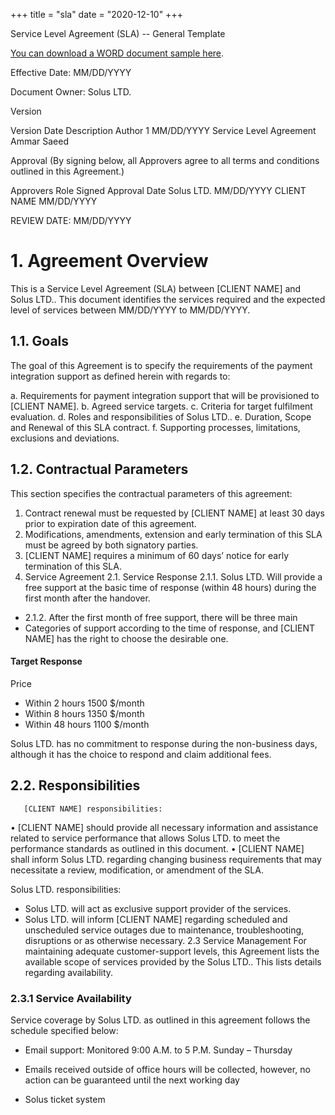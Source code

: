 +++
title = "sla"
date = "2020-12-10"
+++

Service Level Agreement (SLA) -- General Template

[You can download a WORD document sample here](/assets/sla.docx).


Effective Date: MM/DD/YYYY


Document Owner:	Solus LTD. 

Version

Version	Date	Description	Author
1	MM/DD/YYYY	Service Level Agreement	Ammar Saeed
			

Approval
(By signing below, all Approvers agree to all terms and conditions outlined in this Agreement.)

Approvers	Role	Signed	Approval Date
	Solus LTD.		MM/DD/YYYY
	CLIENT NAME 		MM/DD/YYYY


REVIEW DATE: MM/DD/YYYY 














# 1.	Agreement Overview
This is a Service Level Agreement (SLA) between [CLIENT NAME] and Solus LTD.. This document identifies the services required and the expected level of services between MM/DD/YYYY to MM/DD/YYYY. 

## 1.1.	Goals

The goal of this Agreement is to specify the requirements of the payment integration support as defined herein with regards to:  

a.	Requirements for payment integration support that will be provisioned to [CLIENT NAME].
b.	Agreed service targets. 
c.	Criteria for target fulfilment evaluation.
d.	Roles and responsibilities of Solus LTD..
e.	Duration, Scope and Renewal of this SLA contract.
f.	Supporting processes, limitations, exclusions and deviations.


## 1.2.	Contractual Parameters

This section specifies the contractual parameters of this agreement:
1. Contract renewal must be requested by [CLIENT NAME] at least 30 days prior to expiration date of this agreement.
2. Modifications, amendments, extension and early termination of this SLA must be agreed by both signatory parties.
3. [CLIENT NAME] requires a minimum of 60 days’ notice for early termination of this SLA. 
2.	Service Agreement 
2.1. Service Response
2.1.1. Solus LTD.  Will provide a free support at the basic time of response (within 48 hours) during the first month after the handover.
- 2.1.2. After the first month of free support, there will be three main             
- Categories of support according to the time of response, and [CLIENT NAME] has the right to choose the desirable one.


#### Target Response

Price

- Within 2 hours	1500 $/month
- Within 8 hours	1350 $/month
- Within 48 hours	1100 $/month

Solus LTD. has no commitment to response during the non-business days, although it has the choice to respond and claim additional fees.

## 2.2. Responsibilities 
       [CLIENT NAME] responsibilities:
•	[CLIENT NAME] should provide all necessary information and assistance related to service performance that allows Solus LTD. to meet the performance standards as outlined in this document.
•	[CLIENT NAME] shall inform Solus LTD. regarding changing business requirements that may necessitate a review, modification, or amendment of the SLA.

Solus LTD. responsibilities:

- Solus LTD. will act as exclusive support provider of the services.
- Solus LTD. will inform [CLIENT NAME] regarding scheduled and unscheduled service outages due to maintenance, troubleshooting, disruptions or as otherwise necessary.
2.3	Service Management
For maintaining adequate customer-support levels, this Agreement lists the available scope of services provided by the Solus LTD.. This lists details regarding availability.

### 2.3.1	Service Availability

Service coverage by Solus LTD. as outlined in this agreement follows the schedule specified below: 

-	Email support: Monitored 9:00 A.M. to 5 P.M. Sunday – Thursday
-	Emails received outside of office hours will be collected, however, no action can be guaranteed until the next working day

- Solus ticket system 
